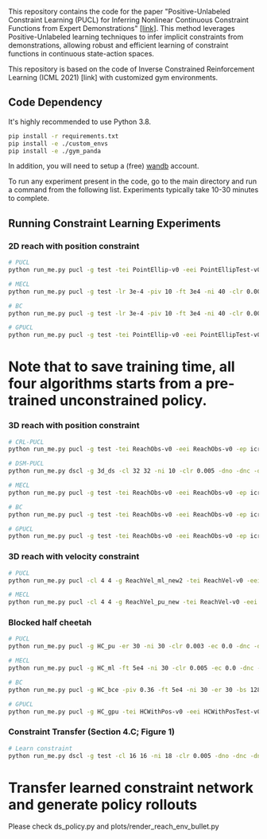 
This repository contains the code for the paper "Positive-Unlabeled Constraint Learning (PUCL) for Inferring Nonlinear Continuous Constraint Functions from Expert Demonstrations" [[link]](https://arxiv.org/abs/2408.01622). This method leverages Positive-Unlabeled learning techniques to infer implicit constraints from demonstrations, allowing robust and efficient learning of constraint functions in continuous state-action spaces.

This repository is based on the code of Inverse Constrained Reinforcement Learning (ICML 2021) [link] with customized gym environments.
## Code Dependency

It's highly recommended to use Python 3.8. 
```bash
pip install -r requirements.txt
pip install -e ./custom_envs 
pip install -e ./gym_panda
```

In addition, you will need to setup a (free) [wandb](www.wandb.ai) account. 

To run any experiment present in the code, go to the main directory and run a command from the following list. Experiments typically take 10-30 minutes to complete.

## Running Constraint Learning Experiments 

### 2D reach with position constraint 
```bash
# PUCL
python run_me.py pucl -g test -tei PointEllip-v0 -eei PointEllipTest-v0 -ep icrl/expert_data/PointEllip -nis -lr 3e-4 -piv 10 -ft 3e4 -ni 40 -clr 0.003 -ec 0.01 -kp 1 -ki 0.1 -upid -lpd run-20240523_190205-8z00tfj3 -lpi 15 -lp -dnr -dnc -dno -spe -um -cl 32 32 -ee 3 -kNNt 0.12

# MECL
python run_me.py pucl -g test -lr 3e-4 -piv 10 -ft 3e4 -ni 40 -clr 0.003 -ec 0.0 -dno -dnc -dnr -tei PointEllip-v0 -eei PointEllipTest-v0 -lp -lpd run-20240523_190205-8z00tfj3 -lpi 15 -ep icrl/expert_data/PointEllip -upid -clt ml -crc 0.1 -cl 32 32 -kp 20 -ki 0.1 -ee 3

# BC
python run_me.py pucl -g test -lr 3e-4 -piv 10 -ft 3e4 -ni 40 -clr 0.003 -ec 0.01 -dno -dnc -dnr -tei PointEllip-v0 -eei PointEllipTest-v0 -lp -lpd run-20240523_190205-8z00tfj3 -lpi 15 -ep icrl/expert_data/PointEllip -upid -clt bce -cl 32 32 -kp 10 -ki 0.2 -ee 3 -crc 0.05

# GPUCL
python run_me.py pucl -g test -tei PointEllip-v0 -eei PointEllipTest-v0 -ep icrl/expert_data/PointEllip -nis -lr 3e-4 -piv 10 -ft 3e4 -ni 40 -clr 0.003 -ec 0.01 -kp 1 -ki 0.1 -upid -lpd run-20240523_190205-8z00tfj3 -lpi 15 -lp -dnr -dnc -dno -spe -um -cl 32 32 -ee 3 -rdm GPU -GPUlt -6 -GPUng 7
```
# Note that to save training time, all four algorithms starts from a pre-trained unconstrained policy.


### 3D reach with position constraint 

```bash
# CRL-PUCL
python run_me.py pucl -g test -tei ReachObs-v0 -eei ReachObs-v0 -ep icrl/expert_data/ReachObs -lr 3e-4 -piv 0.0 -ft 3e4 -ni 30 -clr 0.003 -ec 0.01 -tk 0.02 -bs 128 -ne 20 -dnr -dnc -kNNt 0.03 -cosd 0 1 2 -spe -um -upid -d cuda:0 -cpe 3 -aret -ee 3 -kp 20 -ki 0.5 -pew 0.97

# DSM-PUCL
python run_me.py dscl -g 3d_ds -cl 32 32 -ni 10 -clr 0.005 -dno -dnc -dnr -tei ReachObs-v0 -eei ReachObs-v0 -ep icrl/expert_data/ReachObsDS -cosd 0 1 2 -bi 300 -cpe 1 -er 44 -d cuda:0 -cbs 256 -twm -kNNt 0.031 -aret

# MECL
python run_me.py pucl -g test -tei ReachObs-v0 -eei ReachObs-v0 -ep icrl/expert_data/ReachObs  -lr 3e-4 -piv 0. -ft 3e4 -ni 30 -clr 0.005 -ec 0.01 -tk 0.02 -bs 256 -ne 10 -dnr -dnc -cosd 0 1 2 -upid -d cuda:0 -cpe 3 -clt ml -ee 3 -crc 0.01 -kp 0.05 -ki 0.005 -bi 10 -cl 32 32 32 -nis 

# BC
python run_me.py pucl -g test -tei ReachObs-v0 -eei ReachObs-v0 -ep icrl/expert_data/ReachObs -lr 3e-4 -piv 0.0 -ft 3e4 -ni 30 -clr 0.003 -ec 0.01 -tk 0.02 -bs 128 -ne 20 -dnr -dnc -kNNt 0.03 -cosd 0 1 2 -upid -d cuda:0 -cpe 3 -ee 3 -kp 10 -ki 0.1  -bi 200 -clt bce -crc 0.1 

# GPUCL
python run_me.py pucl -g test -tei ReachObs-v0 -eei ReachObs-v0 -ep icrl/expert_data/ReachObs -lr 3e-4 -piv 0.0 -ft 3e4 -ni 30 -clr 0.003 -ec 0.01 -tk 0.02 -bs 128 -ne 20 -dnr -dnc -kNNt 0.03 -cosd 0 1 2 -spe -um -upid -d cuda:0 -cpe 3 -aret -ee 3 -kp 30 -ki 0.2 -pew 0.97 -rdm GPU -GPUlt -7 
```

### 3D reach with velocity constraint

```bash
# PUCL
python run_me.py pucl -cl 4 4 -g ReachVel_ml_new2 -tei ReachVel-v0 -eei ReachVel-v0 -ep icrl/expert_data/ReachVel_xz -lr 3e-4 -piv 0. -ft 10e4 -ni 30 -clr 0.003 -ec 0.0 -tk 0.02 -bs 128 -ne 20 -dnr -dnc -cosd 6 7 8 -d cuda:0 -upid -kp 5 -ki 0.2  -ee 2 -clt ml -crc 0.05  -bi 500

# MECL
python run_me.py pucl -cl 4 4 -g ReachVel_pu_new -tei ReachVel-v0 -eei ReachVel-v0 -ep icrl/expert_data/ReachVel_xz -lr 3e-4 -piv 0. -ft 10e4 -ni 30 -clr 0.003 -ec 0.0 -tk 0.02 -bs 128 -ne 20 -dnr -dnc -kNNt 0.02 -cosd 6 7 8 -d cuda:0 -spe -um -upid -kp 20 -ki 0.1 -aret -ee 2 
```
### Blocked half cheetah 

```bash
# PUCL
python run_me.py pucl -g HC_pu -er 30 -ni 30 -clr 0.003 -ec 0.0 -dnc -dnr -tei HCWithPos-v0 -eei HCWithPosTest-v0 -ep icrl/expert_data/HCWithPos-New -cl 4 4 -piv 0.9 -ft 5e4 -bs 128 -kNNt 2.6 -kNNn -cosd 0 1 2 3 4 5 6 7 8 9 10 11 12 13 14 15 16 17 -d cuda:0 -upid -kp 0 -ki 0 -kNNm euclidean -spe -um -pew 1 

# MECL
python run_me.py pucl -g HC_ml -ft 5e4 -ni 30 -clr 0.005 -ec 0.0 -dnc -dnr -er 30 -tei HCWithPos-v0 -eei HCWithPosTest-v0 -ep icrl/expert_data/HCWithPos-New -cosd 0 1 2 3 4 5 6 7 8 9 10 11 12 13 14 15 16 17 -bs 128 -clt ml -crc 0.2 -cl 4 4 -upid -kp 0. -ki 0. -piv 0.37 -d cuda:0 -bi 50 

# BC
python run_me.py pucl -g HC_bce -piv 0.36 -ft 5e4 -ni 30 -er 30 -bs 128 -clr 0.003 -ec 0.0 -dnc -dnr -tei HCWithPos-v0 -eei HCWithPosTest-v0 -ep icrl/expert_data/HCWithPos-New -cosd 0 1 2 3 4 5 6 7 8 9 10 11 12 13 14 15 16 17 -d cuda:0 -upid -clt bce -cl 4 4 -kp 0 -ki 0. -crc 0.2 

# GPUCL
python run_me.py pucl -g HC_gpu -tei HCWithPos-v0 -eei HCWithPosTest-v0 -ep icrl/expert_data/HCWithPos-New -piv 0.9 -ft 5e4 -ni 30 -clr 0.003 -ec 0.0 -bs 128 -dnr -dnc -cosd 0 1 2 3 4 5 6 7 8 9 10 11 12 13 14 15 16 17 -spe -um -upid -d cuda:0 -kp 0 -ki 0. -pew 1 -rdm GPU -GPUlt -5.5 -GPUng 9 -er 30 -cl 4 4 
```

### Constraint Transfer (Section 4.C; Figure 1)
```bash
# Learn constraint 
python run_me.py dscl -g test -cl 16 16 -ni 18 -clr 0.005 -dno -dnc -dnr -tei ReachConcaveObs-v0 -eei ReachConcaveObs-v0 -ep icrl/expert_data/ReachConcaveObsDS -cosd 0 1 2 -bi 400 -cpe 1 -er 44 -d cuda:0 -cbs 256 -twm -kNNt 0.029 -dmwr -spe -aret -dmr 2
```
# Transfer learned constraint network and generate policy rollouts
Please check ds_policy.py and plots/render_reach_env_bullet.py





